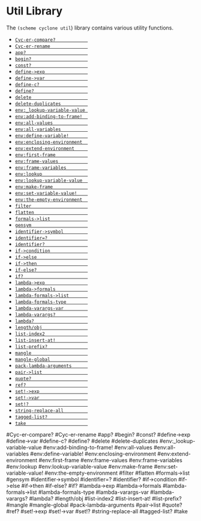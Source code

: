 # Util Library

The `(scheme cyclone util`) library contains various utility functions.

- [`Cyc-er-compare?            `](#Cyc-er-compare)
- [`Cyc-er-rename              `](#Cyc-er-rename)
- [`app?                       `](#app)
- [`begin?                     `](#begin)
- [`const?                     `](#const) 
- [`define->exp                `](#define-exp) 
- [`define->var                `](#define-var)
- [`define-c?                  `](#define-c)
- [`define?                    `](#define)
- [`delete                     `](#delete)
- [`delete-duplicates          `](#delete-duplicates)
- [`env:_lookup-variable-value `](#envlookup-variable-value)
- [`env:add-binding-to-frame!  `](#envadd-binding-to-frame)
- [`env:all-values             `](#envall-values)
- [`env:all-variables          `](#envall-variables)
- [`env:define-variable!       `](#envdefine-variable) 
- [`env:enclosing-environment  `](#envenclosing-environment)
- [`env:extend-environment     `](#envextend-environment)
- [`env:first-frame            `](#envfirst-frame)
- [`env:frame-values           `](#envframe-values) 
- [`env:frame-variables        `](#envframe-variables)
- [`env:lookup                 `](#envlookup)
- [`env:lookup-variable-value  `](#envlookup-variable-value)
- [`env:make-frame             `](#envmake-frame)
- [`env:set-variable-value!    `](#envset-variable-value)
- [`env:the-empty-environment  `](#envthe-empty-environment)
- [`filter                     `](#filter)
- [`flatten                    `](#flatten)
- [`formals->list              `](#formals-list)
- [`gensym                     `](#gensym)
- [`identifier->symbol         `](#identifier-symbol)
- [`identifier=?               `](#identifier)
- [`identifier?                `](#identifier-1)
- [`if->condition              `](#if-condition)
- [`if->else                   `](#if-else)
- [`if->then                   `](#if-then)
- [`if-else?                   `](#if-else) 
- [`if?                        `](#if)
- [`lambda->exp                `](#lambda-exp)
- [`lambda->formals            `](#lambda-formals)
- [`lambda-formals->list       `](#lambda-formals-list)
- [`lambda-formals-type        `](#lambda-formals-type)
- [`lambda-varargs-var         `](#lambda-varargs-var)
- [`lambda-varargs?            `](#lambda-varargs)
- [`lambda?                    `](#lambda)
- [`length/obj                 `](#lengthobj)
- [`list-index2                `](#list-index2)
- [`list-insert-at!            `](#list-insert-at)
- [`list-prefix?               `](#list-prefix)
- [`mangle                     `](#mangle)
- [`mangle-global              `](#mangle-global)
- [`pack-lambda-arguments      `](#pack-lambda-arguments)
- [`pair->list                 `](#pair-list)
- [`quote?                     `](#quote) 
- [`ref?                       `](#ref)
- [`set!->exp                  `](#set-exp)
- [`set!->var                  `](#set-var)
- [`set!?                      `](#set)
- [`string-replace-all         `](#string-replace-all)
- [`tagged-list?               `](#tagged-list?)
- [`take                       `](#take)

#Cyc-er-compare?
#Cyc-er-rename
#app?
#begin?
#const? 
#define->exp 
#define->var 
#define-c?
#define? 
#delete
#delete-duplicates
#env:\_lookup-variable-value 
#env:add-binding-to-frame! 
#env:all-values
#env:all-variables
#env:define-variable! 
#env:enclosing-environment
#env:extend-environment 
#env:first-frame
#env:frame-values 
#env:frame-variables
#env:lookup
#env:lookup-variable-value 
#env:make-frame
#env:set-variable-value! 
#env:the-empty-environment
#filter
#flatten
#formals->list
#gensym
#identifier->symbol
#identifier=?
#identifier?
#if->condition 
#if->else 
#if->then 
#if-else? 
#if?
#lambda->exp 
#lambda->formals
#lambda-formals->list
#lambda-formals-type
#lambda-varargs-var
#lambda-varargs?
#lambda?
#length/obj
#list-index2
#list-insert-at!
#list-prefix?
#mangle
#mangle-global
#pack-lambda-arguments
#pair->list 
#quote? 
#ref? 
#set!->exp 
#set!->var 
#set!? 
#string-replace-all
#tagged-list?
#take

